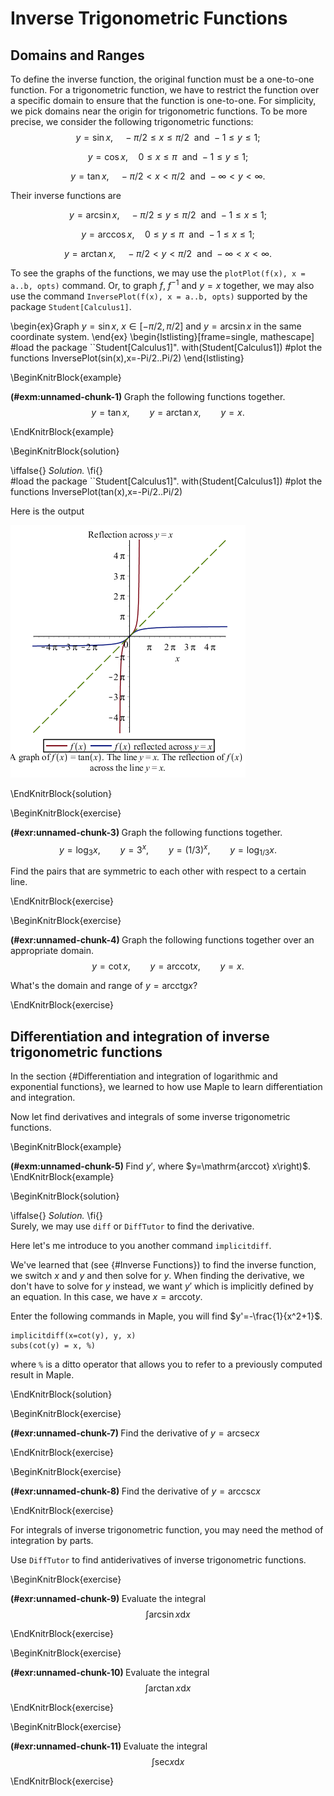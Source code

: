 # Inverse Trigonometric Functions

## Domains and Ranges

To define the inverse function, the original function must be a one-to-one function.
For a trigonometric function, we have to restrict the function over a specific domain to ensure that the function is one-to-one.
For simplicity, we pick domains near the origin for trigonometric functions. To be more precise, we consider the following trigonometric functions:
$$
y=\sin x,\quad -\pi/2\leq x\leq \pi/2 ~~\text{and}~ -1\leq y\leq 1;
$$

$$
y=\cos x,\quad 0\leq x\leq \pi ~~\text{and}~ -1\leq y\leq 1;
$$

$$
y=\tan x,\quad -\pi/2< x< \pi/2 ~~\text{and}~ -\infty<y<\infty.
$$

Their inverse functions are

$$
y=\arcsin x,\quad -\pi/2\leq y\leq \pi/2 ~~\text{and}~ -1\leq x\leq 1;
$$

$$
y=\arccos x,\quad 0\leq y\leq \pi ~~\text{and}~ -1\leq x\leq 1;
$$

$$
y=\arctan x,\quad -\pi/2< y< \pi/2 ~~\text{and}~ -\infty< x<\infty.
$$

To see the graphs of the functions, we may use the `plotPlot(f(x), x = a..b, opts)` command. Or, to graph $f$, $f^{-1}$ and $y=x$ together, we may also use the command `InversePlot(f(x), x = a..b, opts)` supported by the package `Student[Calculus1]`.
  
\begin{ex}Graph $y=\sin x$, $x\in [-\pi/2, \pi/2]$ and $y=\arcsin x$ in the same coordinate system.
\end{ex}
\begin{lstlisting}[frame=single, mathescape]
#load the package ``Student[Calculus1]".
with(Student[Calculus1])
#plot the functions
InversePlot(sin(x),x=-Pi/2..Pi/2)
\end{lstlisting}

\BeginKnitrBlock{example}<div class="example"><span class="example" id="exm:unnamed-chunk-1"><strong>(\#exm:unnamed-chunk-1) </strong></span>
Graph the following functions together.
$$
y=\tan x, \qquad y=\arctan x, \qquad y=x.
$$
</div>\EndKnitrBlock{example}

\BeginKnitrBlock{solution}<div class="solution">\iffalse{} <span class="solution"><em>Solution. </em></span>  \fi{}<br>
    #load the package ``Student[Calculus1]".
    with(Student[Calculus1])
    #plot the functions
    InversePlot(tan(x),x=-Pi/2..Pi/2)

Here is the output

![Graph of some logarithmic and exponential functions](figs/InversePlot_tanx.png)
</div>\EndKnitrBlock{solution}

\BeginKnitrBlock{exercise}<div class="exercise"><span class="exercise" id="exr:unnamed-chunk-3"><strong>(\#exr:unnamed-chunk-3) </strong></span>Graph the following functions together.
$$
y=\log_3x, \qquad y=3^x, \qquad y=(1/3)^x, \qquad y=\log_{1/3}x.
$$

Find the pairs that are symmetric to each other with respect to a certain line.
</div>\EndKnitrBlock{exercise}

\BeginKnitrBlock{exercise}<div class="exercise"><span class="exercise" id="exr:unnamed-chunk-4"><strong>(\#exr:unnamed-chunk-4) </strong></span>Graph the following functions together over an appropriate domain.
$$
y=\cot x, \qquad y=\mathrm{arccot} x, \qquad y=x.
$$

What's the domain and range of $y=\mathrm{arcctg} x$?
</div>\EndKnitrBlock{exercise}

## Differentiation and integration of inverse trigonometric functions

In the section {#Differentiation and integration of logarithmic and exponential functions}, we learned to how use Maple to learn differentiation and integration.

Now let find derivatives and integrals of some inverse trigonometric functions.

\BeginKnitrBlock{example}<div class="example"><span class="example" id="exm:unnamed-chunk-5"><strong>(\#exm:unnamed-chunk-5) </strong></span>Find $y'$, where $y=\mathrm{arccot} x\right)$.</div>\EndKnitrBlock{example}

\BeginKnitrBlock{solution}<div class="solution">\iffalse{} <span class="solution"><em>Solution. </em></span>  \fi{}<br>
Surely, we may use `diff` or `DiffTutor` to find the derivative.

Here let's me introduce to you another command `implicitdiff`.

We've learned that (see {#Inverse Functions}) to find the inverse function, we switch $x$ and $y$ and then solve for $y$. When finding the derivative, we don't have to solve for $y$ instead, we want $y'$ which is implicitly defined by an equation. In this case, we have $x=\mathrm{arccot}y$.

Enter the following commands in Maple, you will find $y'=-\frac{1}{x^2+1}$.

    implicitdiff(x=cot(y), y, x)
    subs(cot(y) = x, %)

where `%` is a ditto operator that allows you to refer to a previously computed result in Maple.
</div>\EndKnitrBlock{solution}

\BeginKnitrBlock{exercise}<div class="exercise"><span class="exercise" id="exr:unnamed-chunk-7"><strong>(\#exr:unnamed-chunk-7) </strong></span>
Find the derivative of $y=\mathrm{arcsec} x$
</div>\EndKnitrBlock{exercise}

\BeginKnitrBlock{exercise}<div class="exercise"><span class="exercise" id="exr:unnamed-chunk-8"><strong>(\#exr:unnamed-chunk-8) </strong></span>
Find the derivative of $y=\mathrm{arccsc} x$
</div>\EndKnitrBlock{exercise}

For integrals of inverse trigonometric function, you may need the method of integration by parts.

Use `DiffTutor` to find antiderivatives of inverse trigonometric functions.

\BeginKnitrBlock{exercise}<div class="exercise"><span class="exercise" id="exr:unnamed-chunk-9"><strong>(\#exr:unnamed-chunk-9) </strong></span>
Evaluate the integral
$$
\int \arcsin x \mathrm{d} x
$$
</div>\EndKnitrBlock{exercise}

\BeginKnitrBlock{exercise}<div class="exercise"><span class="exercise" id="exr:unnamed-chunk-10"><strong>(\#exr:unnamed-chunk-10) </strong></span>
Evaluate the integral
$$
\int \arctan x \mathrm{d} x
$$
</div>\EndKnitrBlock{exercise}

\BeginKnitrBlock{exercise}<div class="exercise"><span class="exercise" id="exr:unnamed-chunk-11"><strong>(\#exr:unnamed-chunk-11) </strong></span>
Evaluate the integral
$$
\int \mathrm{sec} x \mathrm{d} x
$$
</div>\EndKnitrBlock{exercise}
